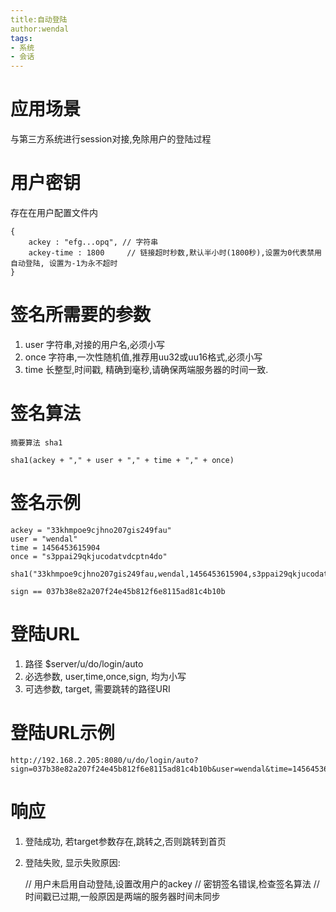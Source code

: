 ```yaml
---
title:自动登陆
author:wendal
tags:
- 系统
- 会话
---
```


# 应用场景

与第三方系统进行session对接,免除用户的登陆过程

# 用户密钥

存在在用户配置文件内

	{
		ackey : "efg...opq", // 字符串
		ackey-time : 1800     // 链接超时秒数,默认半小时(1800秒),设置为0代表禁用自动登陆, 设置为-1为永不超时
	}
	
# 签名所需要的参数

1. user 字符串,对接的用户名,必须小写
2. once 字符串,一次性随机值,推荐用uu32或uu16格式,必须小写
3. time 长整型,时间戳, 精确到毫秒,请确保两端服务器的时间一致.

# 签名算法

	摘要算法 sha1
	
	sha1(ackey + "," + user + "," + time + "," + once)

# 签名示例

	ackey = "33khmpoe9cjhno207gis249fau"
	user = "wendal"
	time = 1456453615904
	once = "s3ppai29qkjucodatvdcptn4do"
	
	sha1("33khmpoe9cjhno207gis249fau,wendal,1456453615904,s3ppai29qkjucodatvdcptn4do")
	
	sign == 037b38e82a207f24e45b812f6e8115ad81c4b10b
	
# 登陆URL

1. 路径 $server/u/do/login/auto
2. 必选参数, user,time,once,sign, 均为小写
3. 可选参数, target, 需要跳转的路径URI

# 登陆URL示例

	http://192.168.2.205:8080/u/do/login/auto?sign=037b38e82a207f24e45b812f6e8115ad81c4b10b&user=wendal&time=1456453615904&once=s3ppai29qkjucodatvdcptn4do
	
# 响应

1. 登陆成功, 若target参数存在,跳转之,否则跳转到首页
2. 登陆失败, 显示失败原因:

	// 用户未启用自动登陆,设置改用户的ackey
	// 密钥签名错误,检查签名算法
	// 时间戳已过期,一般原因是两端的服务器时间未同步
	








